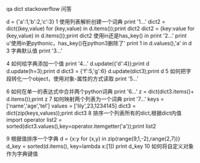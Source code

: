 
qa dict stackoverflow 问答

d = {'a':1,'b':2,'c':3}
1 使用列表解析创建一个词典
print '1...'
dict2 = dict((key,value) for (key,value) in d.items());print dict2
dict2 = {key:value for (key,value) in d.items()};print dict2
使用in还是has_key() in
print '2...'
print u'使用in更pythonic，has_key()在python3删除了'
print 1 in d.values(),'a' in d
3 字典默认值
print '3...'

4 如何给字典添加一个值
print '4...'
d.update({'d':4});print d
d.update(h=3);print d
dict3 = {'f':5,'g':6}
d.update(dict3);print d
5 如何把字段转化一个object，使用对象-属性的方式读取
print '5...'

6 如何在单一的表达式中合并两个python词典
print '6...'
z = dict(dict3.items()+ d.items());print z
7 如何映射两个列表为一个词典
print '7...'
keys = ['name','age','tel']
values = ['lily',23,1234145]
dict3 = dict(zip(keys,values));print dict3
8 排序一个列表所有的dict,根据dict内值
import operator
list2 = sorted(dict3.values(),key=operator.itemgetter('a'));print list2

9 根据值排序一个字典
d = {x:y for (x,y) in zip(range(9,1,-2),range(2,7))}
d_key = sorted(d.items(), key=lambda x:[1])
print d_key
10 如何将自定义对象作为字典键值
